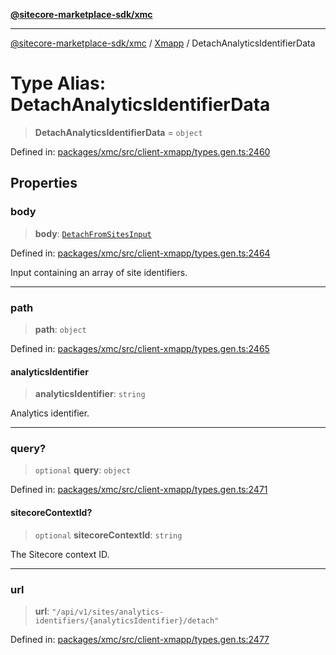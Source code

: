 [**@sitecore-marketplace-sdk/xmc**](../../../../README.md)

***

[@sitecore-marketplace-sdk/xmc](../../../../README.md) / [Xmapp](../README.md) / DetachAnalyticsIdentifierData

# Type Alias: DetachAnalyticsIdentifierData

> **DetachAnalyticsIdentifierData** = `object`

Defined in: [packages/xmc/src/client-xmapp/types.gen.ts:2460](https://github.com/Sitecore/marketplace-sdk/blob/047115917e8843232ba2a4ba284b67585698b1c5/packages/xmc/src/client-xmapp/types.gen.ts#L2460)

## Properties

### body

> **body**: [`DetachFromSitesInput`](DetachFromSitesInput.md)

Defined in: [packages/xmc/src/client-xmapp/types.gen.ts:2464](https://github.com/Sitecore/marketplace-sdk/blob/047115917e8843232ba2a4ba284b67585698b1c5/packages/xmc/src/client-xmapp/types.gen.ts#L2464)

Input containing an array of site identifiers.

***

### path

> **path**: `object`

Defined in: [packages/xmc/src/client-xmapp/types.gen.ts:2465](https://github.com/Sitecore/marketplace-sdk/blob/047115917e8843232ba2a4ba284b67585698b1c5/packages/xmc/src/client-xmapp/types.gen.ts#L2465)

#### analyticsIdentifier

> **analyticsIdentifier**: `string`

Analytics identifier.

***

### query?

> `optional` **query**: `object`

Defined in: [packages/xmc/src/client-xmapp/types.gen.ts:2471](https://github.com/Sitecore/marketplace-sdk/blob/047115917e8843232ba2a4ba284b67585698b1c5/packages/xmc/src/client-xmapp/types.gen.ts#L2471)

#### sitecoreContextId?

> `optional` **sitecoreContextId**: `string`

The Sitecore context ID.

***

### url

> **url**: `"/api/v1/sites/analytics-identifiers/{analyticsIdentifier}/detach"`

Defined in: [packages/xmc/src/client-xmapp/types.gen.ts:2477](https://github.com/Sitecore/marketplace-sdk/blob/047115917e8843232ba2a4ba284b67585698b1c5/packages/xmc/src/client-xmapp/types.gen.ts#L2477)
